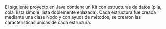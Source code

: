 El siguiente proyecto en Java contiene un Kit con estructuras de datos (pila, cola, lista simple, lista doblemente enlazada). 
Cada estructura fue creada mediante una clase Nodo y con ayuda de métodos, se crearon las características únicas de cada estructura.
